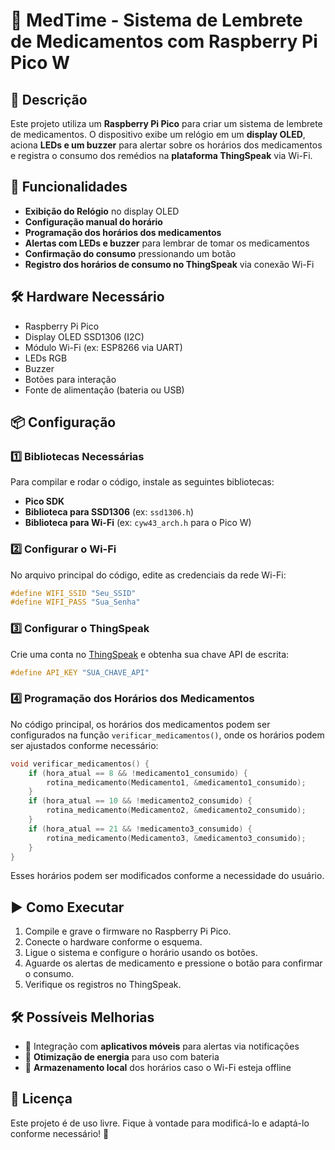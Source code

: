 # 📌 MedTime - Sistema de Lembrete de Medicamentos com Raspberry Pi Pico W

## 📖 Descrição
Este projeto utiliza um **Raspberry Pi Pico** para criar um sistema de lembrete de medicamentos. O dispositivo exibe um relógio em um **display OLED**, aciona **LEDs e um buzzer** para alertar sobre os horários dos medicamentos e registra o consumo dos remédios na **plataforma ThingSpeak** via Wi-Fi.

## 🚀 Funcionalidades
- **Exibição do Relógio** no display OLED
- **Configuração manual do horário**
- **Programação dos horários dos medicamentos**
- **Alertas com LEDs e buzzer** para lembrar de tomar os medicamentos
- **Confirmação do consumo** pressionando um botão
- **Registro dos horários de consumo no ThingSpeak** via conexão Wi-Fi

## 🛠️ Hardware Necessário
- Raspberry Pi Pico
- Display OLED SSD1306 (I2C)
- Módulo Wi-Fi (ex: ESP8266 via UART)
- LEDs RGB
- Buzzer
- Botões para interação
- Fonte de alimentação (bateria ou USB)

## 📦 Configuração
### 1️⃣ **Bibliotecas Necessárias**
Para compilar e rodar o código, instale as seguintes bibliotecas:

- **Pico SDK**
- **Biblioteca para SSD1306** (ex: `ssd1306.h`)
- **Biblioteca para Wi-Fi** (ex: `cyw43_arch.h` para o Pico W)

### 2️⃣ **Configurar o Wi-Fi**
No arquivo principal do código, edite as credenciais da rede Wi-Fi:
```c
#define WIFI_SSID "Seu_SSID"
#define WIFI_PASS "Sua_Senha"
```

### 3️⃣ **Configurar o ThingSpeak**
Crie uma conta no [ThingSpeak](https://thingspeak.com/) e obtenha sua chave API de escrita:
```c
#define API_KEY "SUA_CHAVE_API"
```

### 4️⃣ **Programação dos Horários dos Medicamentos**
No código principal, os horários dos medicamentos podem ser configurados na função `verificar_medicamentos()`, onde os horários podem ser ajustados conforme necessário:
```c
void verificar_medicamentos() {
    if (hora_atual == 8 && !medicamento1_consumido) {
        rotina_medicamento(Medicamento1, &medicamento1_consumido);
    }
    if (hora_atual == 10 && !medicamento2_consumido) {
        rotina_medicamento(Medicamento2, &medicamento2_consumido);
    }
    if (hora_atual == 21 && !medicamento3_consumido) {
        rotina_medicamento(Medicamento3, &medicamento3_consumido);
    }
}
```
Esses horários podem ser modificados conforme a necessidade do usuário.

## ▶️ Como Executar
1. Compile e grave o firmware no Raspberry Pi Pico.
2. Conecte o hardware conforme o esquema.
3. Ligue o sistema e configure o horário usando os botões.
4. Aguarde os alertas de medicamento e pressione o botão para confirmar o consumo.
5. Verifique os registros no ThingSpeak.

## 🛠 Possíveis Melhorias
- 📡 Integração com **aplicativos móveis** para alertas via notificações
- 🔋 **Otimização de energia** para uso com bateria
- 💾 **Armazenamento local** dos horários caso o Wi-Fi esteja offline

## 📜 Licença
Este projeto é de uso livre. Fique à vontade para modificá-lo e adaptá-lo conforme necessário! 🚀

